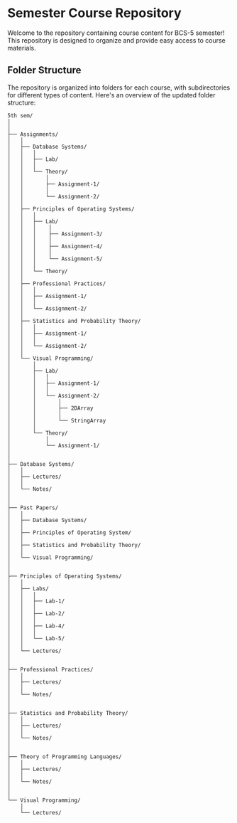 
# Semester Course Repository

Welcome to the repository containing course content for BCS-5 semester! This repository is designed to organize and provide easy access to course materials.

## Folder Structure

The repository is organized into folders for each course, with subdirectories for different types of content. Here's an overview of the updated folder structure:

```
5th sem/
│
│
├── Assignments/
│   │
│   ├── Database Systems/
│   │   │
│   │   ├── Lab/
│   │   │  
│   │   └── Theory/
│   │       │
│   │       ├── Assignment-1/
│   │       │  
│   │       └── Assignment-2/
│   │
│   ├── Principles of Operating Systems/
│   │   │
│   │   ├── Lab/
│   │   │    │
│   │   │    ├── Assignment-3/
│   │   │    │
│   │   │    ├── Assignment-4/
│   │   │    │
│   │   │    └── Assignment-5/
│   │   │
│   │   └── Theory/
│   │
│   ├── Professional Practices/
│   │   │
│   │   ├── Assignment-1/
│   │   │  
│   │   └── Assignment-2/
│   │ 
│   ├── Statistics and Probability Theory/
│   │   │
│   │   ├── Assignment-1/
│   │   │
│   │   └── Assignment-2/
│   │ 
│   └── Visual Programming/
│       │
│       ├── Lab/
│       │   │
│       │   ├── Assignment-1/
│       │   │
│       │   └── Assignment-2/
│       │       │
│       │       ├── 2DArray
│       │       │
│       │       └── StringArray
│       │
│       └── Theory/
│           │
│           └── Assignment-1/
│    
│
├── Database Systems/
│   │
│   ├── Lectures/
│   │
│   └── Notes/
│
│
├── Past Papers/
│   │
│   ├── Database Systems/
│   │
│   ├── Principles of Operating System/
│   │
│   ├── Statistics and Probability Theory/
│   │
│   └── Visual Programming/
│
│
├── Principles of Operating Systems/
│   │
│   ├── Labs/
│   │   │
│   │   ├── Lab-1/
│   │   │
│   │   ├── Lab-2/
│   │   │
│   │   ├── Lab-4/
│   │   │
│   │   └── Lab-5/
│   │
│   └── Lectures/
│
│
├── Professional Practices/
│   │
│   ├── Lectures/
│   │
│   └── Notes/
│
│
├── Statistics and Probability Theory/
│   │
│   ├── Lectures/
│   │
│   └── Notes/
│
│
├── Theory of Programming Languages/
│   │
│   ├── Lectures/
│   │
│   └── Notes/
│
│
└── Visual Programming/
    │
    └── Lectures/
```